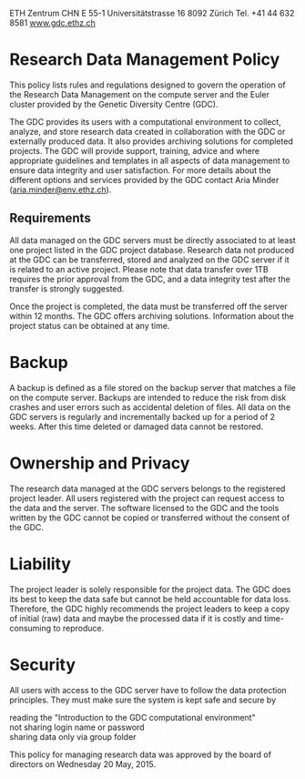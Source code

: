 ETH Zentrum CHN E 55-1 Universitätstrasse 16 8092 Zürich Tel. +41 44 632 8581 www.gdc.ethz.ch  

# Research Data Management Policy  

This policy lists rules and regulations designed to govern the operation of the Research Data Management on the compute server and the Euler cluster provided by the Genetic Diversity Centre (GDC).  

The GDC provides its users with a computational environment to collect, analyze, and store research data created in collaboration with the GDC or externally produced data. It also provides archiving solutions for completed projects. The GDC will provide support, training, advice and where appropriate guidelines and templates in all aspects of data management to ensure data integrity and user satisfaction. For more details about the different options and services provided by the GDC contact Aria Minder (aria.minder@env.ethz.ch).  

## Requirements  

All data managed on the GDC servers must be directly associated to at least one project listed in the GDC project database. Research data not produced at the GDC can be transferred, stored and analyzed on the GDC server if it is related to an active project. Please note that data transfer over 1TB requires the prior approval from the GDC, and a data integrity test after the transfer is strongly suggested.  

Once the project is completed, the data must be transferred off the server within 12 months. The GDC offers archiving solutions. Information about the project status can be obtained at any time.  

# Backup  

A backup is defined as a file stored on the backup server that matches a file on the compute server. Backups are intended to reduce the risk from disk crashes and user errors such as accidental deletion of files. All data on the GDC servers is regularly and incrementally backed up for a period of 2 weeks. After this time deleted or damaged data cannot be restored.  

# Ownership and Privacy  

The research data managed at the GDC servers belongs to the registered project leader. All users registered with the project can request access to the data and the server. The software licensed to the GDC and the tools written by the GDC cannot be copied or transferred without the consent of the GDC.  

# Liability  

The project leader is solely responsible for the project data. The GDC does its best to keep the data safe but cannot be held accountable for data loss. Therefore, the GDC highly recommends the project leaders to keep a copy of initial (raw) data and maybe the processed data if it is costly and time-consuming to reproduce.  

# Security  

All users with access to the GDC server have to follow the data protection principles. They must make sure the system is kept safe and secure by  

reading the "Introduction to the GDC computational environment"   
not sharing login name or password   
sharing data only via group folder  

This policy for managing research data was approved by the board of directors on Wednesday 20 May, 2015.  